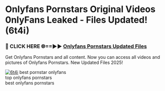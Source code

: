 # Onlyfans Pornstars Original Videos 0nlyFans Leaked - Files Updated! (6t4i)

<h3>🔴 CLICK HERE 🌐==►► <a href="https://tinyurl.com/2wckxsce" rel="nofollow">Onlyfans Pornstars Updated Files</a></h3>

Get Onlyfans Pornstars and all content. Now you can access all videos and pictures of Onlyfans Pornstars. New Updated Files 2025!

[![6t4i](https://i.imgur.com/AFduVYN.gif)](https://tinyurl.com/2wckxsce)
best pornstar onlyfans<br>
top onlyfans pornstars<br>
best onlyfans pornstars